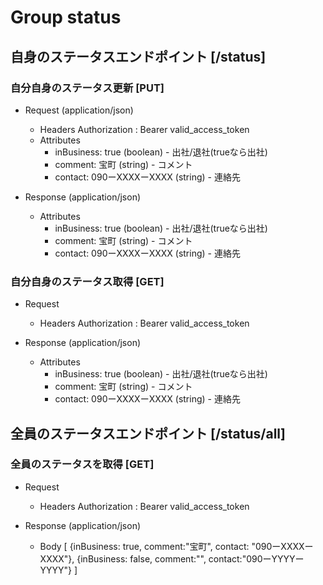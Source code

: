 # Group status

## 自身のステータスエンドポイント [/status]

### 自分自身のステータス更新 [PUT]

+ Request (application/json)
    + Headers
        Authorization : Bearer valid_access_token
    + Attributes
        + inBusiness: true (boolean) - 出社/退社(trueなら出社)
        + comment: 宝町 (string) - コメント
        + contact: 090ーXXXXーXXXX (string) - 連絡先

+ Response (application/json)
    + Attributes
        + inBusiness: true (boolean) - 出社/退社(trueなら出社)
        + comment: 宝町 (string) - コメント
        + contact: 090ーXXXXーXXXX (string) - 連絡先

### 自分自身のステータス取得 [GET]

+ Request
    + Headers
        Authorization : Bearer valid_access_token

+ Response (application/json)
    + Attributes
        + inBusiness: true (boolean) - 出社/退社(trueなら出社)
        + comment: 宝町 (string) - コメント
        + contact: 090ーXXXXーXXXX (string) - 連絡先

## 全員のステータスエンドポイント [/status/all]

### 全員のステータスを取得 [GET]

+ Request
    + Headers
        Authorization : Bearer valid_access_token

+ Response (application/json)
    + Body
        [
            {inBusiness: true, comment:"宝町", contact: "090ーXXXXーXXXX"},
            {inBusiness: false, comment:"", contact:"090ーYYYYーYYYY"}
        ]

